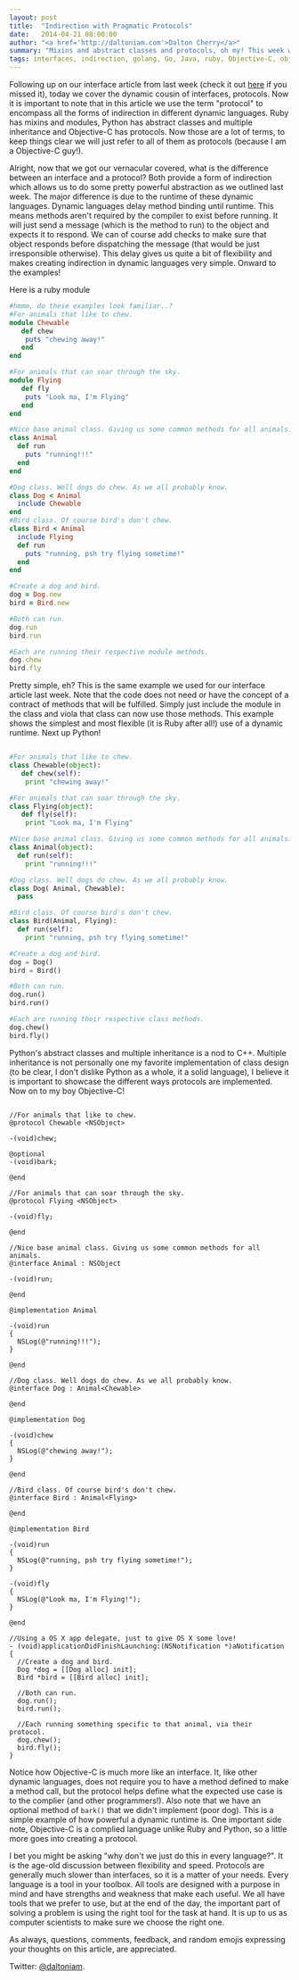 ```yaml
---
layout: post
title:  "Indirection with Pragmatic Protocols"
date:   2014-04-21 08:00:00
author: "<a href='http://daltoniam.com'>Dalton Cherry</a>"
summary: "Mixins and abstract classes and protocols, oh my! This week we cover indirection from the dynamic side of the house and see how it measures up against it's static cousins in the world of interfaces."
tags: interfaces, indirection, golang, Go, Java, ruby, Objective-C, objc, python, protocols, mixin, modules, abstract
---
```


Following up on our interface article from last week (check it out [here](indirection-idiomatic-interfaces.html) if you missed it), today we cover the dynamic cousin of interfaces, protocols. Now it is important to note that in this article we use the term "protocol" to encompass all the forms of indirection in different dynamic languages. Ruby has mixins and modules, Python has abstract classes and multiple inheritance and Objective-C has protocols. Now those are a lot of terms, to keep things clear we will just refer to all of them as protocols (because I am a Objective-C guy!).

Alright, now that we got our vernacular covered, what is the difference between an interface and a protocol? Both provide a form of indirection which allows us to do some pretty powerful abstraction as we outlined last week. The major difference is due to the runtime of these dynamic languages. Dynamic languages delay method binding until runtime. This means methods aren't required by the compiler to exist before running. It will just send a message (which is the method to run) to the object and expects it to respond. We can of course add checks to make sure that object responds before dispatching the message (that would be just irresponsible otherwise). This delay gives us quite a bit of flexibility and makes creating indirection in dynamic languages very simple. Onward to the examples!

Here is a ruby module

``` ruby
#hmmm, do these examples look familiar..?
#For animals that like to chew.
module Chewable
   def chew
    puts "chewing away!"
   end
end

#For animals that can soar through the sky.
module Flying
   def fly
    puts "Look ma, I'm Flying"
   end
end

#Nice base animal class. Giving us some common methods for all animals.
class Animal
  def run
    puts "running!!!"
  end
end

#Dog class. Well dogs do chew. As we all probably know.
class Dog < Animal
  include Chewable
end
#Bird class. Of course bird's don't chew.
class Bird < Animal
  include Flying
  def run
    puts "running, psh try flying sometime!"
  end
end

#Create a dog and bird.
dog = Dog.new
bird = Bird.new

#Both can run.
dog.run
bird.run

#Each are running their respective module methods.
dog.chew
bird.fly
```

Pretty simple, eh? This is the same example we used for our interface article last week. Note that the code does not need or have the concept of a contract of methods that will be fulfilled. Simply just include the module in the class and viola that class can now use those methods. This example shows the simplest and most flexible (it is Ruby after all!) use of a dynamic runtime. Next up Python!

``` python

#For animals that like to chew.
class Chewable(object):
   def chew(self):
    print "chewing away!"

#For animals that can soar through the sky.
class Flying(object):
   def fly(self):
    print "Look ma, I'm Flying"

#Nice base animal class. Giving us some common methods for all animals.
class Animal(object):
  def run(self):
    print "running!!!"

#Dog class. Well dogs do chew. As we all probably know.
class Dog( Animal, Chewable):
  pass

#Bird class. Of course bird's don't chew.
class Bird(Animal, Flying):
  def run(self):
    print "running, psh try flying sometime!"

#Create a dog and bird.
dog = Dog()
bird = Bird()

#Both can run.
dog.run()
bird.run()

#Each are running their respective class methods.
dog.chew()
bird.fly()
```

Python's abstract classes and multiple inheritance is a nod to C++. Multiple inheritance is not personally one my favorite implementation of class design (to be clear, I don't dislike Python as a whole, it a solid language), I believe it is important to showcase the different ways protocols are implemented. Now on to my boy Objective-C!

```objc

//For animals that like to chew.
@protocol Chewable <NSObject>

-(void)chew;

@optional
-(void)bark;

@end

//For animals that can soar through the sky.
@protocol Flying <NSObject>

-(void)fly;

@end

//Nice base animal class. Giving us some common methods for all animals.
@interface Animal : NSObject

-(void)run;

@end

@implementation Animal

-(void)run
{
  NSLog(@"running!!!");
}

@end

//Dog class. Well dogs do chew. As we all probably know.
@interface Dog : Animal<Chewable>

@end

@implementation Dog

-(void)chew
{
  NSLog(@"chewing away!");
}

@end

//Bird class. Of course bird's don't chew.
@interface Bird : Animal<Flying>

@end

@implementation Bird

-(void)run
{
  NSLog(@"running, psh try flying sometime!");
}

-(void)fly
{
  NSLog(@"Look ma, I'm Flying!");
}

@end

//Using a OS X app delegate, just to give OS X some love!
- (void)applicationDidFinishLaunching:(NSNotification *)aNotification
{
  //Create a dog and bird.
  Dog *dog = [[Dog alloc] init];
  Bird *bird = [[Bird alloc] init];

  //Both can run.
  dog.run();
  bird.run();

  //Each running something specific to that animal, via their protocol.
  dog.chew();
  bird.fly();
}
```

Notice how Objective-C is much more like an interface. It, like other dynamic languages, does not require you to have a method defined to make a method call, but the protocol helps define what the expected use case is to the complier (and other programmers!). Also note that we have an optional method of `bark()` that we didn't implement (poor dog). This is a simple example of how powerful a dynamic runtime is. One important side note, Objective-C is a complied language unlike Ruby and Python, so a little more goes into creating a protocol.


I bet you might be asking "why don't we just do this in every language?". It is the age-old discussion between flexibility and speed. Protocols are generally much slower than interfaces, so it is a matter of your needs. Every language is a tool in your toolbox. All tools are designed with a purpose in mind and have strengths and weakness that make each useful. We all have tools that we prefer to use, but at the end of the day, the important part of solving a problem is using the right tool for the task at hand. It is up to us as computer scientists to make sure we choose the right one.

As always, questions, comments, feedback, and random emojis expressing your thoughts on this article, are appreciated.

Twitter: [@daltoniam](https://twitter.com/daltoniam).

